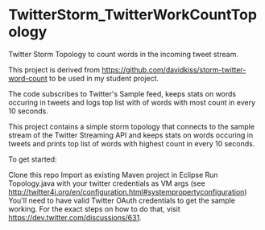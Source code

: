 TwitterStorm_TwitterWorkCountTopology
=====================================

Twitter Storm Topology to count words in the incoming tweet stream.

This project is derived from https://github.com/davidkiss/storm-twitter-word-count to be used in my student project.

The code subscribes to Twitter's Sample feed, keeps stats on words occuring in tweets and logs top list with of words with most count in every 10 seconds.

This project contains a simple storm topology that connects to the sample stream of the Twitter Streaming API and keeps stats on words occuring in tweets and prints top list of words with highest count in every 10 seconds.

To get started:

Clone this repo
Import as existing Maven project in Eclipse
Run Topology.java with your twitter credentials as VM args (see http://twitter4j.org/en/configuration.html#systempropertyconfiguration)
You'll need to have valid Twitter OAuth credentials to get the sample working. For the exact steps on how to do that, visit https://dev.twitter.com/discussions/631.
